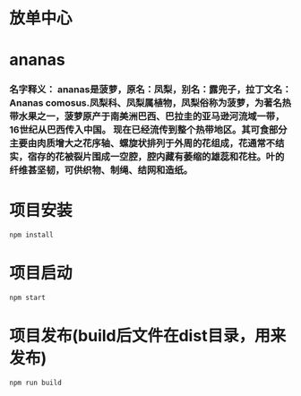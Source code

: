 # 放单中心
# ananas
### 名字释义： ananas是菠萝，原名：凤梨，别名：露兜子，拉丁文名：Ananas comosus.凤梨科、凤梨属植物，凤梨俗称为菠萝，为著名热带水果之一，菠萝原产于南美洲巴西、巴拉圭的亚马逊河流域一带，16世纪从巴西传入中国。 现在已经流传到整个热带地区。其可食部分主要由肉质增大之花序轴、螺旋状排列于外周的花组成，花通常不结实，宿存的花被裂片围成一空腔，腔内藏有萎缩的雄蕊和花柱。叶的纤维甚坚韧，可供织物、制绳、结网和造纸。

# 项目安装
~~~
npm install
~~~
# 项目启动
~~~
npm start
~~~
# 项目发布(build后文件在dist目录，用来发布) 
~~~
npm run build
~~~
